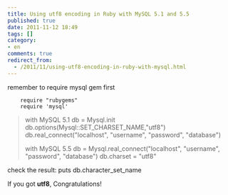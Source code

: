 ```yaml
---
title: Using utf8 encoding in Ruby with MySQL 5.1 and 5.5
published: true
date: 2011-11-12 18:49
tags: []
category:
- en
comments: true
redirect_from:
  - /2011/11/using-utf8-encoding-in-ruby-with-mysql.html
---
```



remember to require mysql gem first

		require "rubygems"
		require 'mysql'


> with MySQL 5.1
> 		db = Mysql.init
> 		db.options(Mysql::SET_CHARSET_NAME,"utf8")
> 		db.real_connect("localhost", "username", "password", "database")
>
> with MySQL 5.5
> 		db = Mysql.real_connect("localhost", "username", "password", "database")
> 		db.charset = "utf8"
>


check the result:
		puts db.character_set_name

If you got **utf8**, Congratulations!



